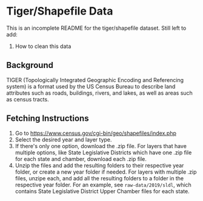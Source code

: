 # Tiger/Shapefile Data
This is an incomplete README for the tiger/shapefile dataset. Still left to add:

1. How to clean this data

## Background

TIGER (Topologically Integrated Geographic Encoding and Referencing system) is a format used by the US Census Bureau to describe land attributes such as roads, buildings, rivers, and lakes, as well as areas such as census tracts.

## Fetching Instructions

1. Go to https://www.census.gov/cgi-bin/geo/shapefiles/index.php
2. Select the desired year and layer type.
3. If there's only one option, download the .zip file. For layers that have multiple options, like State Legislative Districts which have one .zip file for each state and chamber, download each .zip file.
4. Unzip the files and add the resulting folders to their respective year folder, or create a new year folder if needed. For layers with multiple .zip files, unzipe each, and add all the resulting folders to a folder in the respective year folder. For an example, see `raw-data/2019/sldl`, which contains State Legislative District Upper Chamber files for each state.


